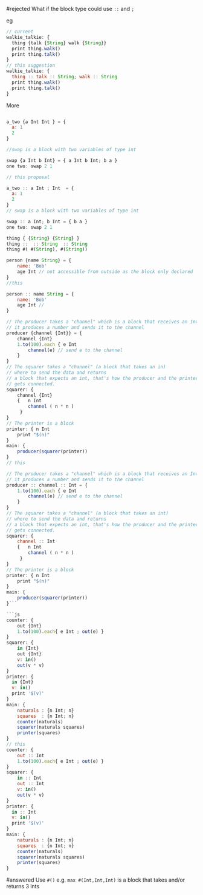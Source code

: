 #rejected
What if the block type could use `::` and `;`

eg
```javascript
// current
walkie_talkie: {
  thing {talk {String} walk {String}} 
  print thing.walk()
  print thing.talk()
}
// this suggestion
walkie_talkie: {
  thing :: talk :: String; walk :: String
  print thing.walk()
  print thing.talk()
}
```

More
```js

a_two {a Int Int } = {
  a: 1
  2
}

//swap is a block with two variables of type int

swap {a Int b Int} = { a Int b Int; b a }
one two: swap 2 1 

// this proposal 

a_two :: a Int ; Int  = {
  a: 1
  2
}
// swap is a block with two variables of type int

swap :: a Int; b Int = { b a }
one two: swap 2 1 
```

```js
thing { {String} {String} }
thing ::  :: String  :: String
thing #( #(String), #(String))
```


```js
person {name String} = {
    name: 'Bob'
    age Int // not accessible from outside as the block only declared `name String`
}
//this

person :: name String = {
    name: 'Bob'
    age Int // 
}
```
```js
// The producer takes a "channel" which is a block that receives an Int
// it produces a number and sends it to the channel 
producer {channel {Int}} = {
	channel {Int}
	1.to(100).each { e Int
		channel(e) // send e to the channel
	}
} 
// The squarer takes a "channel" (a block that takes an in)
// where to send the data and returns 
// a block that expects an int, that's how the producer and the printer 
// gets connected.
squarer: {
	channel {Int}
	{   n Int 
		channel ( n * n )
	 }
}
// The printer is a block
printer: { n Int 
    print "$(n)"
}
main: {
	producer(squarer(printer)) 
}
// this

// The producer takes a "channel" which is a block that receives an Int
// it produces a number and sends it to the channel 
producer :: channel :: Int = {
	1.to(100).each { e Int
		channel(e) // send e to the channel
	}
} 
// The squarer takes a "channel" (a block that takes an int)
// where to send the data and returns 
// a block that expects an int, that's how the producer and the printer 
// gets connected.
squarer: {
	channel :: Int
	{   n Int 
		channel ( n * n )
	 }
}
// The printer is a block
printer: { n Int 
    print "$(n)"
}
main: {
	producer(squarer(printer)) 
}```

```js
counter: {
	out {Int}
	1.to(100).each{ e Int ; out(e) }
}
squarer: {
	in {Int}
	out {Int}
	v: in()
	out(v * v)
}
printer: {
  in {Int}
  v: in()
  print '$(v)'
}
main: {
    naturals : {n Int; n}
    squares  : {n Int; n}
    counter(naturals)
    squarer(naturals squares)
    printer(squares)
}
// this
counter: {
	out :: Int
	1.to(100).each{ e Int ; out(e) }
}
squarer: {
	in :: Int
	out :: Int
	v: in()
	out(v * v)
}
printer: {
  in :: Int
  v: in()
  print '$(v)'
}
main: {
    naturals : {n Int; n}
    squares  : {n Int; n}
    counter(naturals)
    squarer(naturals squares)
    printer(squares)
}
```


#answered  Use `#()` e.g. `max #(Int,Int,Int)` is a block that takes and/or returns 3 ints
